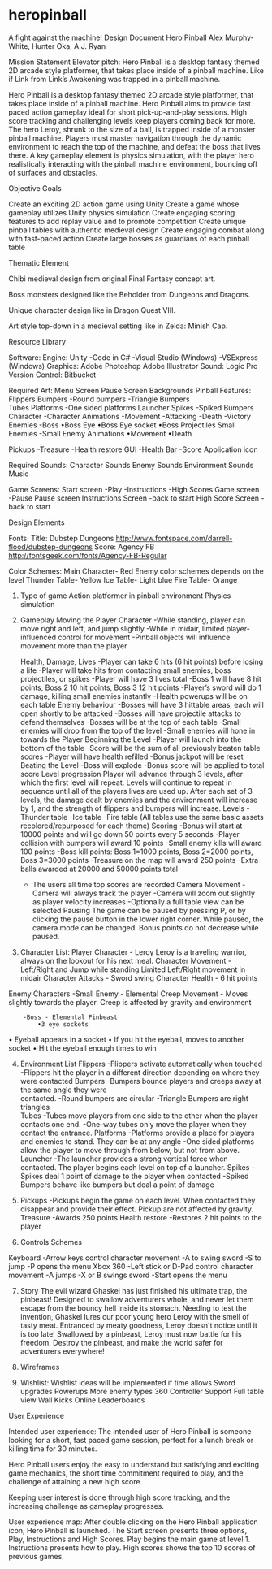 # heropinball
A fight against the machine!
Design Document
Hero Pinball
Alex Murphy-White, Hunter Oka, A.J. Ryan

Mission Statement
Elevator pitch: Hero Pinball is a desktop fantasy themed 2D arcade style platformer, that takes place inside of a pinball machine.  Like if Link from Link’s Awakening was trapped in a pinball machine.

Hero Pinball is a desktop fantasy themed 2D arcade style platformer, that takes place inside of a pinball machine. Hero Pinball aims to provide fast paced action gameplay ideal for short pick-up-and-play sessions. High score tracking and challenging levels keep players coming back for more. 
The hero Leroy, shrunk to the size of a ball, is trapped inside of a monster pinball machine. Players must master navigation through the dynamic environment to reach the top of the machine, and defeat the boss that lives there. A key gameplay element is physics simulation, with the player hero realistically interacting with the pinball machine environment, bouncing off of surfaces and obstacles. 


Objective Goals

Create an exciting 2D action game using Unity
Create a game whose gameplay utilizes Unity physics simulation
Create engaging scoring features to add replay value and to promote competition
Create unique pinball tables with authentic medieval design
Create engaging combat along with fast-paced action
Create large bosses as guardians of each pinball table

Thematic Element

Chibi medieval design from original Final Fantasy concept art.

Boss monsters designed like the Beholder from Dungeons and Dragons.

Unique character design like in Dragon Quest VIII.


Art style top-down in a medieval setting like in Zelda: Minish Cap.

Resource Library

Software:
Engine: 
Unity
-Code in C#
-Visual Studio (Windows)
-VSExpress (Windows)
Graphics:
Adobe Photoshop
Adobe Illustrator
Sound:
Logic Pro
Version Control:
Bitbucket

Required Art:
	Menu Screen
	Pause Screen
	Backgrounds
	Pinball Features:
			Flippers
			Bumpers
				-Round bumpers
				-Triangle Bumpers	
			Tubes
Platforms
				-One sided platforms
			Launcher
			Spikes
				-Spiked Bumpers
	Character
		-Character Animations
			-Movement
			-Attacking
			-Death
			-Victory
Enemies
	-Boss
		•Boss Eye
		•Boss Eye socket
		•Boss Projectiles
	Small Enemies
-Small Enemy Animations
		•Movement
		•Death
	
Pickups
	-Treasure
	-Health restore
GUI
	-Health Bar
	-Score
Application icon

Required Sounds:
	Character Sounds
	Enemy Sounds
	Environment Sounds
	Music

Game Screens:
	Start screen
		-Play
		-Instructions
		-High Scores
	Game screen
		-Pause
	Pause screen
	Instructions Screen
		-back to start
	High Score Screen
		-back to start



Design Elements

Fonts: 
Title: Dubstep Dungeons
http://www.fontspace.com/darrell-flood/dubstep-dungeons
Score: Agency FB
http://fontsgeek.com/fonts/Agency-FB-Regular

Color Schemes:
	Main Character- Red
	Enemy color schemes depends on the level
		Thunder Table- Yellow
		Ice Table- Light blue
		Fire Table- Orange

1.  Type of game
	Action platformer in pinball environment
	Physics simulation

2. Gameplay
	Moving the Player Character
-While standing, player can move right and left, and jump slightly
		-While in midair, limited player-influenced control for movement
		-Pinball objects will influence movement more than the player
		
	Health, Damage, Lives
		-Player can take 6 hits (6 hit points) before losing a life
		-Player will take hits from contacting small enemies, boss projectiles, or spikes
		-Player will have 3 lives total
		-Boss 1 will have 8 hit points, Boss 2 10 hit points, Boss 3 12 hit points
		-Player’s sword will do 1 damage, killing small enemies instantly
		-Health powerups will be on each table
Enemy behaviour 
	-Bosses will have 3 hittable areas, each will open shortly to be attacked
	-Bosses will have projectile attacks to defend themselves
	-Bosses will be at the top of each table
	-Small enemies will drop from the top of the level
	-Small enemies will hone in towards the Player
Beginning the Level
	-Player will launch into the bottom of the table
	-Score will be the sum of all previously beaten table scores
	-Player will have health refilled
	-Bonus jackpot will be reset
Beating the Level
	-Boss will explode
	-Bonus score will be applied to total score
Level progression
Player will advance through 3 levels, after which the first level will repeat. Levels will continue to repeat in sequence until all of the players lives are used up. After each set of 3 levels, the damage dealt by enemies and the environment will increase by 1, and the strength of flippers and bumpers will increase. 
Levels
	-Thunder table
	-Ice table
	-Fire table
(All tables use the same basic assets recolored/repurposed for each theme)
Scoring
	-Bonus will start at 10000 points and will go down 50 points every 5 seconds
	-Player collision with bumpers will award 10 points
	-Small enemy kills will award 100 points
	-Boss kill points: Boss 1=1000 points, Boss 2=2000 points, Boss 3=3000 points
	-Treasure on the map will award 250 points
	-Extra balls awarded at 20000 and 50000 points total
	- The users all time top scores are recorded
Camera Movement
	-Camera will always track the player
	-Camera will zoom out slightly as player velocity increases
	-Optionally a full table view can be selected
	Pausing
		The game can be paused by pressing P, or by clicking the pause button in the 
lower right corner. While paused, the camera mode can be changed. Bonus 
points do not decrease while paused. 

3.  Character List:
	Player Character - Leroy
		Leroy is a traveling warrior, always on the lookout for his next meal. 
		Character Movement - 
Left/Right and Jump while standing
Limited Left/Right movement in midair
		Character Attacks - Sword swing
		Character Health - 6 hit points
	
Enemy Characters
		-Small Enemy - Elemental Creep
			Movement - Moves slightly towards the player.
Creep is affected by gravity and environment
			
		-Boss - Elemental Pinbeast
			•3 eye sockets
• Eyeball appears in a socket
• If you hit the eyeball, moves to another socket
• Hit the eyeball enough times to win
	
4.  Environment List
	Flippers
		-Flippers activate automatically when touched
		-Flippers hit the player in a different direction depending on where they were 
 contacted
	Bumpers
		-Bumpers bounce players and creeps away at the same angle they were     
 contacted. 
		-Round bumpers are circular
		-Triangle Bumpers are right triangles			
	Tubes
		-Tubes move players from one side to the other when the player contacts one 
end. 
-One-way tubes only move the player when they contact the entrance. 
Platforms
-Platforms provide a place for players and enemies to stand. They can be at any angle
		-One sided platforms allow the player to move through from below, but not from 
above.
	Launcher
-The launcher provides a strong vertical force when contacted. The player begins each level on top of a launcher.
	Spikes
		-Spikes deal 1 point of damage to the player when contacted
		-Spiked Bumpers behave like bumpers but deal a point of damage

5. Pickups
-Pickups begin the game on each level. When contacted they disappear and provide their effect. Pickup are not affected by gravity.
	Treasure
		-Awards 250 points
	Health restore
		-Restores 2 hit points to the player

6.  Controls Schemes

Keyboard
 	-Arrow keys control character movement
	-A to swing sword
	-S to jump
	-P opens the menu
Xbox 360
	-Left stick or D-Pad control character movement
	-A jumps
	-X or B swings sword
	-Start opens the menu

7.  Story
	The evil wizard Ghaskel has just finished his ultimate trap, the pinbeast! Designed to swallow adventurers whole, and never let them escape from the bouncy hell inside its stomach. Needing to test the invention, Ghaskel lures our poor young hero Leroy with the smell of tasty meat. Entranced by meaty goodness, Leroy doesn't notice until it is too late! Swallowed by a pinbeast, Leroy must now battle for his freedom.  Destroy the pinbeast, and make the world safer for adventurers everywhere!



8.  Wireframes



9. Wishlist:
Wishlist ideas will be implemented if time allows
Sword upgrades
Powerups
More enemy types
360 Controller Support
Full table view
Wall Kicks
Online Leaderboards

User Experience

Intended user experience:
The intended user of Hero Pinball is someone looking for a short, fast paced game session, perfect for a lunch break or killing time for 30 minutes. 

Hero Pinball users enjoy the easy to understand but  satisfying and exciting game mechanics, the short time commitment required to play,  and the challenge of attaining a new high score.

Keeping user interest is done through high score tracking, and the increasing challenge as gameplay progresses.

User experience map:
After double clicking on  the Hero Pinball application icon, Hero Pinball is launched. The Start screen presents three options, Play, Instructions and High Scores. Play begins the main game at level 1. Instructions presents how to play. High scores shows the top 10 scores of previous games. 


